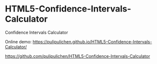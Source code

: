 # HTML5-Confidence-Intervals-Calculator
Confidence Intervals Calculator

Online demo: https://pulipulichen.github.io/HTML5-Confidence-Intervals-Calculator/

https://github.com/pulipulichen/HTML5-Confidence-Intervals-Calculator